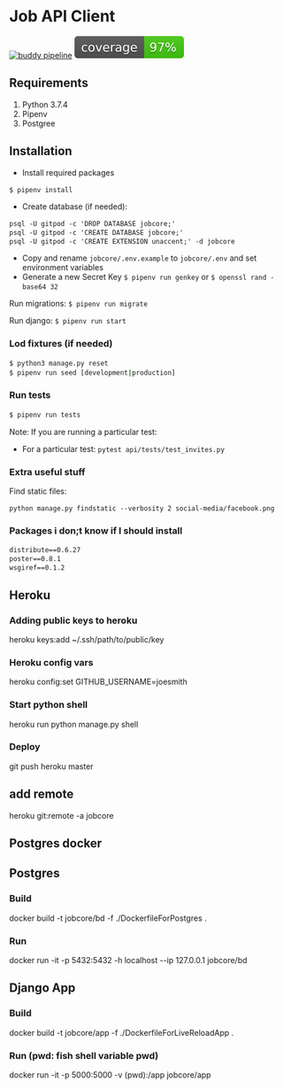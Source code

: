 # Job API Client

[![buddy pipeline](https://app.buddy.works/jobcore/rest-api/pipelines/pipeline/132168/badge.svg?token=d248fd7fd9018672bfcfc67ebc25c73faf27f90b18b94d15856cdea170fb18be "buddy pipeline")](https://app.buddy.works/jobcore/rest-api/pipelines/pipeline/132168) <img src="./coverage.svg" alt="coverage svg">

## Requirements

1. Python 3.7.4
2. Pipenv
3. Postgree

## Installation

- Install required packages

```bash
$ pipenv install
```

- Create database (if needed):

```
psql -U gitpod -c 'DROP DATABASE jobcore;'
psql -U gitpod -c 'CREATE DATABASE jobcore;'
psql -U gitpod -c 'CREATE EXTENSION unaccent;' -d jobcore
```

- Copy and rename `jobcore/.env.example` to `jobcore/.env` and set environment variables
- Generate a new Secret Key `$ pipenv run genkey` or `$ openssl rand -base64 32`

Run migrations: `$ pipenv run migrate`

Run django: `$ pipenv run start`

### Lod fixtures (if needed)

```sh
$ python3 manage.py reset
$ pipenv run seed [development|production]
```

### Run tests

```sh
$ pipenv run tests
```

Note: If you are running a particular test:

- For a particular test: `pytest api/tests/test_invites.py`

### Extra useful stuff

Find static files:

```
python manage.py findstatic --verbosity 2 social-media/facebook.png
```

### Packages i don;t know if I should install

```
distribute==0.6.27
poster==0.8.1
wsgiref==0.1.2
```

## Heroku

### Adding public keys to heroku

heroku keys:add ~/.ssh/path/to/public/key

### Heroku config vars

heroku config:set GITHUB_USERNAME=joesmith

### Start python shell

heroku run python manage.py shell

### Deploy

git push heroku master

## add remote
heroku git:remote -a jobcore


## Postgres docker

## Postgres
### Build
docker build -t jobcore/bd -f ./DockerfileForPostgres .
### Run
docker run -it -p 5432:5432 -h localhost --ip 127.0.0.1 jobcore/bd


## Django App
### Build
docker build -t jobcore/app -f ./DockerfileForLiveReloadApp  .
### Run (pwd: fish shell variable pwd)
docker run -it -p 5000:5000 -v (pwd):/app jobcore/app
